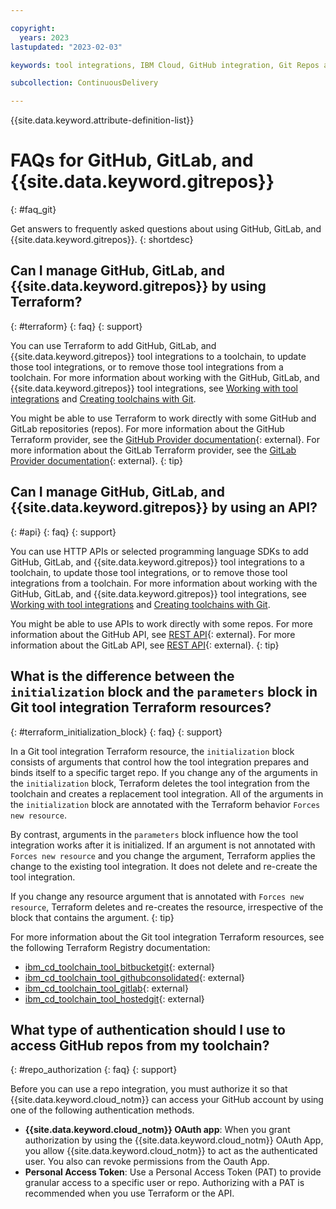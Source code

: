 ```yaml
---

copyright:
  years: 2023
lastupdated: "2023-02-03"

keywords: tool integrations, IBM Cloud, GitHub integration, Git Repos and Issue Tracking integration, GitLab project

subcollection: ContinuousDelivery

---
```


{{site.data.keyword.attribute-definition-list}}

# FAQs for GitHub, GitLab, and {{site.data.keyword.gitrepos}}
{: #faq_git}

Get answers to frequently asked questions about using GitHub, GitLab, and {{site.data.keyword.gitrepos}}.
{: shortdesc}


## Can I manage GitHub, GitLab, and {{site.data.keyword.gitrepos}} by using Terraform?
{: #terraform}
{: faq}
{: support}

You can use Terraform to add GitHub, GitLab, and {{site.data.keyword.gitrepos}} tool integrations to a toolchain, to update those tool integrations, or to remove those tool integrations from a toolchain. For more information about working with the GitHub, GitLab, and {{site.data.keyword.gitrepos}} tool integrations, see [Working with tool integrations](/docs/ContinuousDelivery?topic=ContinuousDelivery-integrations) and [Creating toolchains with Git](/docs/ContinuousDelivery?topic=ContinuousDelivery-toolchains_git).

You might be able to use Terraform to work directly with some GitHub and GitLab repositories (repos). For more information about the GitHub Terraform provider, see the [GitHub Provider documentation](https://registry.terraform.io/providers/integrations/github/latest/docs){: external}. For more information about the GitLab Terraform provider, see the [GitLab Provider documentation](https://registry.terraform.io/providers/gitlabhq/gitlab/latest/docs){: external}.
{: tip}

## Can I manage GitHub, GitLab, and {{site.data.keyword.gitrepos}} by using an API?
{: #api}
{: faq}
{: support}

You can use HTTP APIs or selected programming language SDKs to add GitHub, GitLab, and {{site.data.keyword.gitrepos}} tool integrations to a toolchain, to update those tool integrations, or to remove those tool integrations from a toolchain. For more information about working with the GitHub, GitLab, and {{site.data.keyword.gitrepos}} tool integrations, see [Working with tool integrations](/docs/ContinuousDelivery?topic=ContinuousDelivery-integrations) and [Creating toolchains with Git](/docs/ContinuousDelivery?topic=ContinuousDelivery-toolchains_git).

You might be able to use APIs to work directly with some repos. For more information about the GitHub API, see [REST API](https://docs.github.com/en/rest){: external}. For more information about the GitLab API, see [REST API](https://docs.gitlab.com/ee/api){: external}.
{: tip}

## What is the difference between the `initialization` block and the `parameters` block in Git tool integration Terraform resources?
{: #terraform_initialization_block}
{: faq}
{: support}

In a Git tool integration Terraform resource, the `initialization` block consists of arguments that control how the tool integration prepares and binds itself to a specific target repo. If you change any of the arguments in the `initialization` block, Terraform deletes the tool integration from the toolchain and creates a replacement tool integration. All of the arguments in the `initialization` block are annotated with the Terraform behavior `Forces new resource`.

By contrast, arguments in the `parameters` block influence how the tool integration works after it is initialized. If an argument is not annotated with `Forces new resource` and you change the argument, Terraform applies the change to the existing tool integration. It does not delete and re-create the tool integration.

If you change any resource argument that is annotated with `Forces new resource`, Terraform deletes and re-creates the resource, irrespective of the block that contains the argument.
{: tip}

For more information about the Git tool integration Terraform resources, see the following Terraform Registry documentation:

* [ibm_cd_toolchain_tool_bitbucketgit](https://registry.terraform.io/providers/IBM-Cloud/ibm/latest/docs/resources/cd_toolchain_tool_bitbucketgit){: external}
* [ibm_cd_toolchain_tool_githubconsolidated](https://registry.terraform.io/providers/IBM-Cloud/ibm/latest/docs/resources/cd_toolchain_tool_githubconsolidated){: external}
* [ibm_cd_toolchain_tool_gitlab](https://registry.terraform.io/providers/IBM-Cloud/ibm/latest/docs/resources/cd_toolchain_tool_gitlab){: external}
* [ibm_cd_toolchain_tool_hostedgit](https://registry.terraform.io/providers/IBM-Cloud/ibm/latest/docs/resources/cd_toolchain_tool_hostedgit){: external}

##  What type of authentication should I use to access GitHub repos from my toolchain?
{: #repo_authorization
{: faq}
{: support}

Before you can use a repo integration, you must authorize it so that {{site.data.keyword.cloud_notm}} can access your GitHub account by using one of the following authentication methods. 

* **{{site.data.keyword.cloud_notm}} OAuth app**: When you grant authorization by using the {{site.data.keyword.cloud_notm}} OAuth App, you allow {{site.data.keyword.cloud_notm}} to act as the authenticated user. You also can revoke permissions from the Oauth App.
* **Personal Access Token**: Use a Personal Access Token (PAT) to provide granular access to a specific user or repo. Authorizing with a PAT is recommended when you use Terraform or the API.
